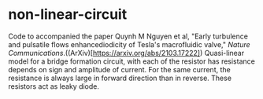 # non-linear-circuit
Code to accompanied the paper Quynh M Nguyen et al, "Early turbulence and pulsatile flows enhancediodicity of Tesla's macrofluidic valve," _Nature Communications_.((ArXiv)[https://arxiv.org/abs/2103.17222])
Quasi-linear model for a bridge formation circuit, with each of the resistor has resistance depends on sign and amplitude of current.
For the same current, the resistance is always large in forward direction than in reverse. These resistors act as leaky diode. 

